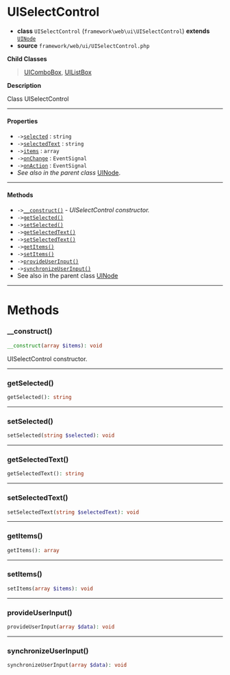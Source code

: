 # UISelectControl

- **class** `UISelectControl` (`framework\web\ui\UISelectControl`) **extends** [`UINode`](https://github.com/jphp-group/wizard-framework/blob/master/wizard-web-ui/api-docs/classes/framework/web/ui/UINode.md)
- **source** `framework/web/ui/UISelectControl.php`

**Child Classes**

> [UIComboBox](https://github.com/jphp-group/wizard-framework/blob/master/wizard-web-ui/api-docs/classes/framework/web/ui/UIComboBox.md), [UIListBox](https://github.com/jphp-group/wizard-framework/blob/master/wizard-web-ui/api-docs/classes/framework/web/ui/UIListBox.md)

**Description**

Class UISelectControl

---

#### Properties

- `->`[`selected`](#prop-selected) : `string`
- `->`[`selectedText`](#prop-selectedtext) : `string`
- `->`[`items`](#prop-items) : `array`
- `->`[`onChange`](#prop-onchange) : `EventSignal`
- `->`[`onAction`](#prop-onaction) : `EventSignal`
- *See also in the parent class* [UINode](https://github.com/jphp-group/wizard-framework/blob/master/wizard-web-ui/api-docs/classes/framework/web/ui/UINode.md).

---

#### Methods

- `->`[`__construct()`](#method-__construct) - _UISelectControl constructor._
- `->`[`getSelected()`](#method-getselected)
- `->`[`setSelected()`](#method-setselected)
- `->`[`getSelectedText()`](#method-getselectedtext)
- `->`[`setSelectedText()`](#method-setselectedtext)
- `->`[`getItems()`](#method-getitems)
- `->`[`setItems()`](#method-setitems)
- `->`[`provideUserInput()`](#method-provideuserinput)
- `->`[`synchronizeUserInput()`](#method-synchronizeuserinput)
- See also in the parent class [UINode](https://github.com/jphp-group/wizard-framework/blob/master/wizard-web-ui/api-docs/classes/framework/web/ui/UINode.md)

---
# Methods

<a name="method-__construct"></a>

### __construct()
```php
__construct(array $items): void
```
UISelectControl constructor.

---

<a name="method-getselected"></a>

### getSelected()
```php
getSelected(): string
```

---

<a name="method-setselected"></a>

### setSelected()
```php
setSelected(string $selected): void
```

---

<a name="method-getselectedtext"></a>

### getSelectedText()
```php
getSelectedText(): string
```

---

<a name="method-setselectedtext"></a>

### setSelectedText()
```php
setSelectedText(string $selectedText): void
```

---

<a name="method-getitems"></a>

### getItems()
```php
getItems(): array
```

---

<a name="method-setitems"></a>

### setItems()
```php
setItems(array $items): void
```

---

<a name="method-provideuserinput"></a>

### provideUserInput()
```php
provideUserInput(array $data): void
```

---

<a name="method-synchronizeuserinput"></a>

### synchronizeUserInput()
```php
synchronizeUserInput(array $data): void
```